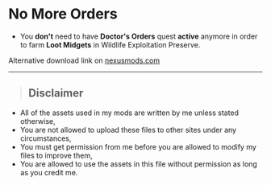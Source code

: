 # No More Orders

- You **don't** need to have **Doctor's Orders** quest **active** anymore in order to farm **Loot Midgets** in Wildlife Exploitation Preserve.

Alternative download link on [nexusmods.com](https://www.nexusmods.com/borderlands2/mods/65)

***

> ## Disclaimer

- All of the assets used in my mods are written by me unless stated otherwise,
- You are not allowed to upload these files to other sites under any circumstances,
- You must get permission from me before you are allowed to modify my files to improve them,
- You are allowed to use the assets in this file without permission as long as you credit me.
